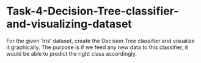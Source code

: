 # Task-4-Decision-Tree-classifier-and-visualizing-dataset
For the given ‘Iris’ dataset, create the Decision Tree classifier and visualize it graphically. The purpose is if we feed any new data to this classifier, it would be able to predict the right class accordingly.

